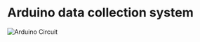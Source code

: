 # Arduino data collection system

![Arduino Circuit](https://user-images.githubusercontent.com/56776466/119267804-1b3b8d00-bbbe-11eb-8143-4563ad509d1c.png)
